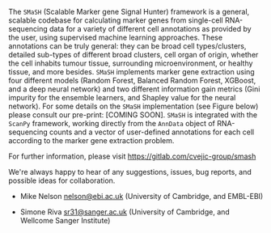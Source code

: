 The ```SMaSH``` (Scalable Marker gene Signal Hunter) framework is a general, scalable codebase for calculating marker genes from single-cell RNA-sequencing
data for a variety of different cell annotations as provided by the user, using supervised machine learning approaches.  These annotations can be truly general:
they can be broad cell types/clusters, detailed sub-types of different broad clusters, cell organ of origin, whether the cell inhabits tumour tissue, surrounding
microenvironment, or healthy tissue, and more besides. ```SMaSH``` implements marker gene extraction using four different models (Random Forest, Balanced Random Forest, XGBoost,
and a deep neural network) and two different information gain metrics (Gini impurity for the ensemble learners, and Shapley value for the neural network). For some details
on the ```SMaSH``` implementation (see Figure below) please consult our pre-print: [COMING SOON]. ```SMaSH``` is integrated with the ```ScanPy``` framework, working directly from the ```AnnData```
object of RNA-sequencing counts and a vector of user-defined annotations for each cell according to the marker gene extraction problem. 


For further information, please visit https://gitlab.com/cvejic-group/smash


We're always happy to hear of any suggestions, issues, bug reports, and possible ideas for collaboration.

- Mike Nelson <nelson@ebi.ac.uk> (University of Cambridge, and EMBL-EBI)

- Simone Riva <sr31@sanger.ac.uk> (University of Cambridge, and Wellcome Sanger Institute)
